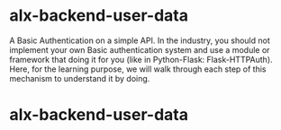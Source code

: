 # alx-backend-user-data
A Basic Authentication on a simple API.  In the industry, you should not implement your own Basic authentication system and use a module or framework that doing it for you (like in Python-Flask: Flask-HTTPAuth). Here, for the learning purpose, we will walk through each step of this mechanism to understand it by doing.
# alx-backend-user-data
